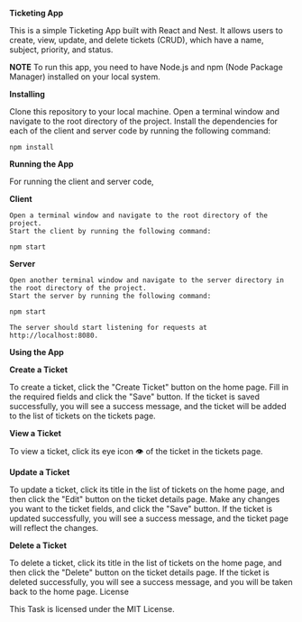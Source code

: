 **Ticketing App**

This is a simple Ticketing App built with React and Nest. It allows users to create, view, update, and delete tickets (CRUD), which have a name, subject, priority, and status.

**NOTE**
To run this app, you need to have Node.js and npm (Node Package Manager) installed on your local system.


**Installing**

Clone this repository to your local machine.
Open a terminal window and navigate to the root directory of the project.
Install the dependencies for each of the client and server code by running the following command:

`npm install`

**Running the App**

For running the client and server code, 


**Client**

    Open a terminal window and navigate to the root directory of the project.
    Start the client by running the following command:


`npm start`

**Server**

    Open another terminal window and navigate to the server directory in the root directory of the project.
    Start the server by running the following command:


`npm start`

    The server should start listening for requests at http://localhost:8080.

**Using the App**

**Create a Ticket**

To create a ticket, click the "Create Ticket" button on the home page. Fill in the required fields and click the "Save" button. If the ticket is saved successfully, you will see a success message, and the ticket will be added to the list of tickets on the tickets page.

**View a Ticket**

To view a ticket, click its eye icon 👁️ of the ticket in the tickets page.

**Update a Ticket**

To update a ticket, click its title in the list of tickets on the home page, and then click the "Edit" button on the ticket details page. Make any changes you want to the ticket fields, and click the "Save" button. If the ticket is updated successfully, you will see a success message, and the ticket page will reflect the changes.

**Delete a Ticket**

To delete a ticket, click its title in the list of tickets on the home page, and then click the "Delete" button on the ticket details page. If the ticket is deleted successfully, you will see a success message, and you will be taken back to the home page.
License

This Task is licensed under the MIT License.
